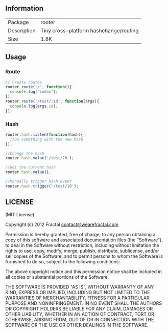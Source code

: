 ## Information

<table>
<tr>
<td>Package</td>
<td>rooter</td>
</tr>
<tr>
<td>Description</td>
<td>Tiny cross-platform hashchange/routing</td>
</tr>
<tr>
<td>Size</td>
<td>1.8K</td>
</tr>
</table>

## Usage

### Route

```javascript
// Create routes
rooter.route('/', function(){
  console.log("index");
});
rooter.route('/test/:id', function(args){
  console.log(args.id);
});

```

### Hash

```javascript
rooter.hash.listen(function(hash){
  //Do something with the new hash
});

//Change the hash
rooter.hash.value('/test/20');

//Get the current hash
rooter.hash.value();

//Manually trigger hash event
rooter.hash.trigger('/test/10');
```

## LICENSE

(MIT License)

Copyright (c) 2012 Fractal <contact@wearefractal.com>

Permission is hereby granted, free of charge, to any person obtaining
a copy of this software and associated documentation files (the
"Software"), to deal in the Software without restriction, including
without limitation the rights to use, copy, modify, merge, publish,
distribute, sublicense, and/or sell copies of the Software, and to
permit persons to whom the Software is furnished to do so, subject to
the following conditions:

The above copyright notice and this permission notice shall be
included in all copies or substantial portions of the Software.

THE SOFTWARE IS PROVIDED "AS IS", WITHOUT WARRANTY OF ANY KIND,
EXPRESS OR IMPLIED, INCLUDING BUT NOT LIMITED TO THE WARRANTIES OF
MERCHANTABILITY, FITNESS FOR A PARTICULAR PURPOSE AND
NONINFRINGEMENT. IN NO EVENT SHALL THE AUTHORS OR COPYRIGHT HOLDERS BE
LIABLE FOR ANY CLAIM, DAMAGES OR OTHER LIABILITY, WHETHER IN AN ACTION
OF CONTRACT, TORT OR OTHERWISE, ARISING FROM, OUT OF OR IN CONNECTION
WITH THE SOFTWARE OR THE USE OR OTHER DEALINGS IN THE SOFTWARE.
